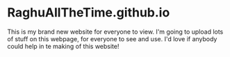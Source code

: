 # RaghuAllTheTime.github.io
This is my brand new website for everyone to view. I'm going to upload lots of stuff on this webpage, for everyone to see and use.
I'd love if anybody could help in te making of this website!
